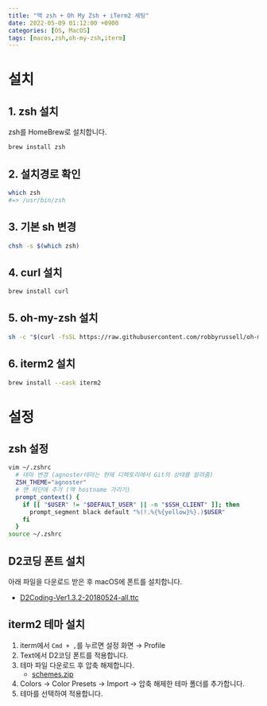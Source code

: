 ```yaml
---
title: "맥 zsh + Oh My Zsh + iTerm2 세팅"
date: 2022-05-09 01:12:00 +0900
categories: [OS, MacOS]
tags: [macos,zsh,oh-my-zsh,iterm]
---
```


# 설치

## 1. zsh 설치
zsh를 HomeBrew로 설치합니다.
```bash
brew install zsh
```

## 2. 설치경로 확인
```bash
which zsh
#=> /usr/bin/zsh
```

## 3. 기본 sh 변경
```bash
chsh -s $(which zsh)
```

## 4. curl 설치
```bash
brew install curl
```

## 5. oh-my-zsh 설치
```bash
sh -c "$(curl -fsSL https://raw.githubusercontent.com/robbyrussell/oh-my-zsh/master/tools/install.sh)"
```

## 6. iterm2 설치
```bash
brew install --cask iterm2
```

# 설정

## zsh 설정

```bash
vim ~/.zshrc
  # 테마 변경 (agnoster테마는 현재 디렉토리에서 Git의 상태를 알려줌)
  ZSH_THEME="agnoster"
  # 맨 하단에 추가 (맥 hostname 가리기)
  prompt_context() {
    if [[ "$USER" != "$DEFAULT_USER" || -n "$SSH_CLIENT" ]]; then
      prompt_segment black default "%(!.%{%{yellow}%}.)$USER"
    fi
  }
source ~/.zshrc
```

## D2코딩 폰트 설치

아래 파일을 다운로드 받은 후 macOS에 폰트를 설치합니다.

- [D2Coding-Ver1.3.2-20180524-all.ttc](https://s3-us-west-2.amazonaws.com/secure.notion-static.com/82c10f3d-4b47-4d5c-a3d3-7240b4fabf7b/D2Coding-Ver1.3.2-20180524-all.ttc)


## iterm2 테마 설치
1. iterm에서 `Cmd + ,`를 누르면 설정 화면 → Profile
2. Text에서 D2코딩 폰트를 적용합니다.
3. 테마 파일 다운로드 후 압축 해제합니다.
   - [schemes.zip](https://s3-us-west-2.amazonaws.com/secure.notion-static.com/697c4d68-3d01-4060-993f-64d370c0b008/schemes.zip)
4. Colors → Color Presets → Import → 압축 해제한 테마 폴더를 추가합니다.
5. 테마를 선택하여 적용합니다.



